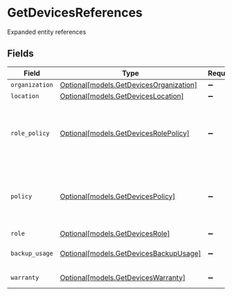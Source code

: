 # GetDevicesReferences

Expanded entity references


## Fields

| Field                                                                          | Type                                                                           | Required                                                                       | Description                                                                    |
| ------------------------------------------------------------------------------ | ------------------------------------------------------------------------------ | ------------------------------------------------------------------------------ | ------------------------------------------------------------------------------ |
| `organization`                                                                 | [Optional[models.GetDevicesOrganization]](../models/getdevicesorganization.md) | :heavy_minus_sign:                                                             | Organization                                                                   |
| `location`                                                                     | [Optional[models.GetDevicesLocation]](../models/getdeviceslocation.md)         | :heavy_minus_sign:                                                             | Location                                                                       |
| `role_policy`                                                                  | [Optional[models.GetDevicesRolePolicy]](../models/getdevicesrolepolicy.md)     | :heavy_minus_sign:                                                             | Assigned policy (overrides organization and location policy mapping)           |
| `policy`                                                                       | [Optional[models.GetDevicesPolicy]](../models/getdevicespolicy.md)             | :heavy_minus_sign:                                                             | Assigned policy (overrides organization and location policy mapping)           |
| `role`                                                                         | [Optional[models.GetDevicesRole]](../models/getdevicesrole.md)                 | :heavy_minus_sign:                                                             | Device Role                                                                    |
| `backup_usage`                                                                 | [Optional[models.GetDevicesBackupUsage]](../models/getdevicesbackupusage.md)   | :heavy_minus_sign:                                                             | Device Backup Usage                                                            |
| `warranty`                                                                     | [Optional[models.GetDevicesWarranty]](../models/getdeviceswarranty.md)         | :heavy_minus_sign:                                                             | Warranty Info                                                                  |